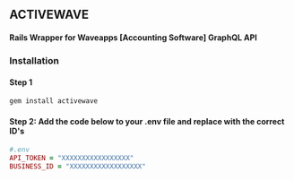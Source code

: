 ## ACTIVEWAVE 

#### Rails Wrapper for Waveapps [Accounting Software] GraphQL API

### Installation

#### Step 1
```ruby
gem install activewave
```

#### Step 2: Add the code below to your .env file and replace with the correct ID's
```ruby
#.env
API_TOKEN = "XXXXXXXXXXXXXXXXX"
BUSINESS_ID = "XXXXXXXXXXXXXXXXXX"
```